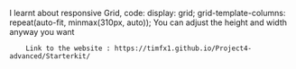 I learnt about responsive Grid, code:
        display: grid;
        grid-template-columns: repeat(auto-fit, minmax(310px, auto));
        You can adjust the height and width anyway you want 

        Link to the website : https://timfx1.github.io/Project4-advanced/Starterkit/
